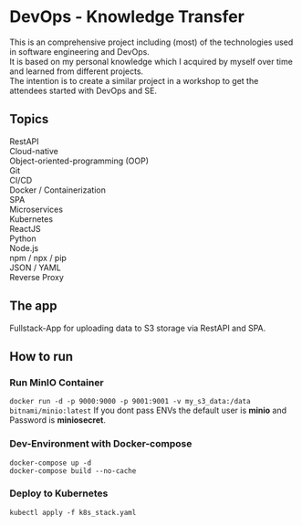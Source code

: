 # DevOps - Knowledge Transfer
This is an comprehensive project including (most) of the technologies used in software
engineering and DevOps.  
It is based on my personal knowledge which I acquired by myself over time and learned from different projects.  
The intention is to create a similar project in a workshop to get the attendees started with DevOps and SE.  

## Topics
RestAPI  
Cloud-native  
Object-oriented-programming (OOP)  
Git  
CI/CD  
Docker / Containerization  
SPA  
Microservices  
Kubernetes  
ReactJS  
Python  
Node.js  
npm / npx / pip  
JSON / YAML  
Reverse Proxy  

## The app
Fullstack-App for uploading data to S3 storage via RestAPI and SPA.  

## How to run

### Run MinIO Container
```docker run -d -p 9000:9000 -p 9001:9001 -v my_s3_data:/data bitnami/minio:latest```
If you dont pass ENVs the default user is **minio** and Password is **miniosecret**.

### Dev-Environment with Docker-compose
```
docker-compose up -d
docker-compose build --no-cache
```

### Deploy to Kubernetes
```kubectl apply -f k8s_stack.yaml```